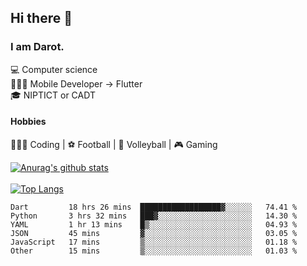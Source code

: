 ## Hi there 👋

### I am Darot.

💻 Computer science <br>
🧑🏻‍💻 Mobile Developer -> Flutter<br>
🎓 NIPTICT or CADT<br>

#### Hobbies 
🧑🏻‍💻 Coding  |  ⚽️ Football | 🏐 Volleyball | 🎮 Gaming<br>

<!-- [![Darot's GitHub stats](https://github-readme-stats.vercel.app/api?username=darot-chen)](https://github.com/darot-chen/github-readme-stats) -->
<!--
**darot-chen/darot-chen** is a ✨ _special_ ✨ repository because its `README.md` (this file) appears on your GitHub profile.

Here are some ideas to get you started:

- 🔭 I’m currently working on ...
- 🌱 I’m currently learning ...
- 👯 I’m looking to collaborate on ...
- 🤔 I’m looking for help with ...
- 💬 Ask me about ...
- 📫 How to reach me: ...
- 😄 Pronouns: ...
- ⚡ Fun fact: ...
-->

[![Anurag's github stats](https://github-readme-stats.vercel.app/api?username=darot-chen&count_private=true&theme=cobalt&show_icons=true)](https://github.com/darot-chen)
</br>
</br>
[![Top Langs](https://github-readme-stats.vercel.app/api/top-langs/?username=darot-chen&layout=compact&theme=cobalt)](https://github.com/darot-chen/)


<!--START_SECTION:waka-->

```text
Dart         18 hrs 26 mins  ██████████████████▓░░░░░░   74.41 %
Python       3 hrs 32 mins   ███▓░░░░░░░░░░░░░░░░░░░░░   14.30 %
YAML         1 hr 13 mins    █▒░░░░░░░░░░░░░░░░░░░░░░░   04.93 %
JSON         45 mins         ▓░░░░░░░░░░░░░░░░░░░░░░░░   03.05 %
JavaScript   17 mins         ▒░░░░░░░░░░░░░░░░░░░░░░░░   01.18 %
Other        15 mins         ▒░░░░░░░░░░░░░░░░░░░░░░░░   01.03 %
```

<!--END_SECTION:waka-->
